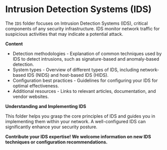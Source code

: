 # Intrusion Detection Systems (IDS)

The `IDS` folder focuses on Intrusion Detection Systems (IDS), critical components of any security infrastructure. IDS monitor network traffic for suspicious activities that may indicate a potential attack.

**Content**

* Detection methodologies - Explanation of common techniques used by IDS to detect intrusions, such as signature-based and anomaly-based detection.
* System types - Overview of different types of IDS, including network-based IDS (NIDS) and host-based IDS (HIDS).
* Configuration best practices - Guidelines for configuring your IDS for optimal effectiveness.
* Additional resources - Links to relevant articles, documentation, and vendor websites.

**Understanding and Implementing IDS**

This folder helps you grasp the core principles of IDS and guides you in implementing them within your network. A well-configured IDS can significantly enhance your security posture.

**Contribute your IDS expertise! We welcome information on new IDS techniques or configuration recommendations.**
